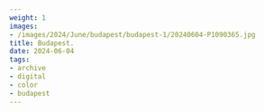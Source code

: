 ```yaml
---
weight: 1
images:
- /images/2024/June/budapest/budapest-1/20240604-P1090365.jpg
title: Budapest.
date: 2024-06-04
tags:
- archive
- digital
- color
- budapest
---
```


